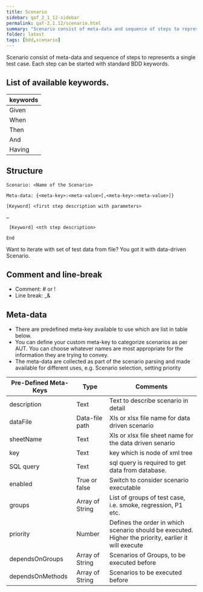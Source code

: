 ```yaml
---
title: Scenario
sidebar: qaf_2_1_12-sidebar
permalink: qaf-2.1.12/scenario.html
summary: "Scenario consist of meta-data and sequence of steps to represents a single test case. Each step can be started with standard BDD keywords [Given | When | Then | And | Having]. Refer list of available keywords."
folder: latest
tags: [bdd,scenario]
---
```


Scenario consist of meta-data and sequence of steps to represents a single test case.
Each step can be started with standard BDD keywords.

## List of available keywords.

|keywords|
|-------|
|Given| 
|When|
|Then|
|And|
|Having|

## Structure 

```
Scenario: <Name of the Scenario>
 
Meta-data: {<meta-key>:<meta-value>[,<meta-key>:<meta-value>]}
 
[Keyword] <first step description with parameters>
 
…
 
 [Keyword] <nth step description>
 
End
```
Want to iterate with set of test data from file? You got it with data-driven Scenario. 

## Comment and line-break

  - Comment: # or !
  - Line break: _&


## Meta-data 

* There are predefined meta-key available to use which are list in table below.
* You can define your custom meta-key to categorize scenarios as per AUT. You can choose whatever names are most appropriate for the information they are trying to convey.
* The meta-data are collected as part of the scenario parsing and made available for different uses, e.g. Scenario selection, setting priority
 
|Pre-Defined Meta-Keys|Type|Comments|
|-------|--------|---------|
|description|Text|Text to describe scenario in detail|
|dataFile|Data-file path|Xls or xlsx  file name for data driven scenario|
|sheetName|Text|Xls or xlsx file sheet name for the data driven senario|
|key|Text|key which is node of xml tree|
|SQL query|Text|sql query is required to get data from database.|
|enabled| True or false|Switch to consider scenario executable|
|groups|Array of String|List of groups of test case, i.e. smoke, regression, P1 etc.|
|priority|Number|Defines the order in which scenario should be executed. Higher the priority, earlier it will execute|
|dependsOnGroups|Array of String|Scenarios of Groups, to be executed before|
|dependsOnMethods|Array of String|Scenarios to be executed before|
 
 
 
